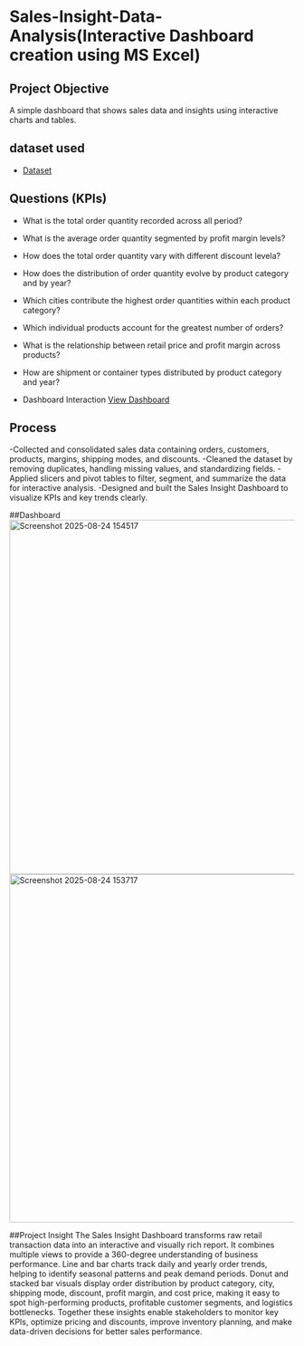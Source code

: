 # Sales-Insight-Data-Analysis(Interactive Dashboard creation using MS Excel)
##  Project Objective
A simple dashboard that shows sales data and insights using interactive charts and tables.

## dataset used
- <a href="https://github.com/AniquaShaikh07/sales_insight-dashboard/blob/main/sales_insight_dashboard.csv">Dataset</a>

## Questions (KPIs)
- What is the total order quantity recorded across all period?
- What is the average order quantity segmented by profit margin levels?
- How does the total order quantity vary with different discount levela?
- How does the distribution of order quantity evolve by product category and by year?
- Which cities contribute the highest order quantities within each product category?
- Which individual products account for the greatest number of orders?
- What is the relationship between retail price and profit margin across products?
- How are shipment or container types distributed by product category and year?

- Dashboard Interaction <a href="https://github.com/AniquaShaikh07/sales_insight-dashboard/blob/main/Screenshot%202025-08-24%20154517.png">View Dashboard</a>

## Process
-Collected and consolidated sales data containing orders, customers, products, margins, shipping modes, and discounts.
-Cleaned the dataset by removing duplicates, handling missing values, and standardizing fields.
-Applied slicers and pivot tables to filter, segment, and summarize the data for interactive analysis.
-Designed and built the Sales Insight Dashboard to visualize KPIs and key trends clearly.

##Dashboard
<img width="1120" height="626" alt="Screenshot 2025-08-24 154517" src="https://github.com/user-attachments/assets/ca3aedfb-9d6a-430d-b573-610d6e49fb97" />
<img width="1110" height="615" alt="Screenshot 2025-08-24 153717" src="https://github.com/user-attachments/assets/3cb8c44d-dbaa-4134-b765-a684f6dc2ecd" />

##Project Insight 
The Sales Insight Dashboard transforms raw retail transaction data into an interactive and visually rich report. It combines multiple views to provide a 360-degree understanding of business performance. Line and bar charts track daily and yearly order trends, helping to identify seasonal patterns and peak demand periods. Donut and stacked bar visuals display order distribution by product category, city, shipping mode, discount, profit margin, and cost price, making it easy to spot high-performing products, profitable customer segments, and logistics bottlenecks. Together these insights enable stakeholders to monitor key KPIs, optimize pricing and discounts, improve inventory planning, and make data-driven decisions for better sales performance.


